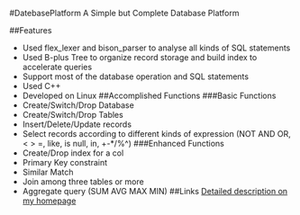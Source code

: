 #DatebasePlatform
A Simple but Complete Database Platform

##Features
 * Used flex_lexer and bison_parser to analyse all kinds of SQL statements
 * Used B-plus Tree to organize record storage and build index to accelerate queries
 * Support most of the database operation and SQL statements
 * Used C++
 * Developed on Linux
##Accomplished Functions
###Basic Functions
 * Create/Switch/Drop Database
 * Create/Switch/Drop Tables
 * Insert/Delete/Update records
 * Select records according to different kinds of expression (NOT AND OR, < > =, like, is null, in, +-*/%^)
###Enhanced Functions
 * Create/Drop index for a col
 * Primary Key constraint
 * Similar Match
 * Join among three tables or more
 * Aggregate query (SUM AVG MAX MIN)
##Links
[Detailed description on my homepage](http://zhanghaotian1994.com/projects/DatabasePlatform/)